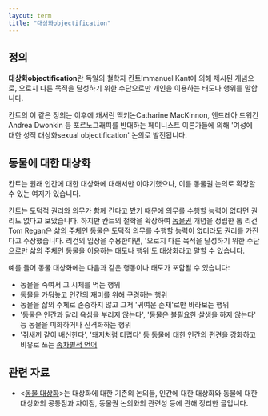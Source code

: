 ```yaml
---
layout: term
title: "대상화objectification"
---
```

## 정의

**대상화objectification**란 독일의 철학자 칸트Immanuel Kant에 의해 제시된
개념으로, 오로지 다른 목적을 달성하기 위한 수단으로만 개인을 이용하는 태도나
행위를 말합니다.

칸트의 이 같은 정의는 이후에 캐서린 맥키논Catharine MacKinnon, 앤드레아
드워킨Andrea Dwonkin 등 포르노그래피를 반대하는 페미니스트 이론가들에 의해
'여성에 대한 성적 대상화sexual objectification' 논의로 발전됩니다.

## 동물에 대한 대상화

칸트는 원래 인간에 대한 대상화에 대해서만 이야기했으나, 이를 동물권 논의로
확장할 수 있는 여지가 있습니다.

칸트는 도덕적 권리와 의무가 함께 간다고 봤기 때문에 의무를 수행할 능력이
없다면 권리도 없다고 보았습니다. 하지만 칸트의 철학을 확장하여
[동물권](/terms/rights-view.html) 개념을 정립한 톰 리건Tom Regan은 [삶의
주체](/terms/subject-of-a-life.html)인 동물은 도덕적 의무를 수행할 능력이
없더라도 권리를 가진다고 주장했습니다. 리건의 입장을 수용한다면, '오로지
다른 목적을 달성하기 위한 수단으로만 삶의 주체인 동물을 이용하는 태도나
행위'도 대상화라고 말할 수 있습니다.

예를 들어 동물 대상화에는 다음과 같은 행동이나 태도가 포함될 수 있습니다:

* 동물을 죽여서 그 시체를 먹는 행위
* 동물을 가둬놓고 인간의 재미를 위해 구경하는 행위
* 동물을 삶의 주체로 존중하지 않고 그저 '귀여운 존재'로만 바라보는 행위
* '동물은 인간과 달리 욕심을 부리지 않는다', '동물은 불필요한 살생을 하지
  않는다' 등 동물을 미화하거나 신격화하는 행위
* '쥐새끼 같이 배신한다', '돼지처럼 더럽다' 등 동물에 대한 인간의 편견을
  강화하고 비유로 쓰는 [종차별적 언어](/terms/speciesist-language.html)

## 관련 자료

* \<[동물 대상화](/2019/09/14/animal-objectification.html)\>는 대상화에 대한
  기존의 논의들, 인간에 대한 대상화와 동물에 대한 대상화의 공통점과 차이점,
  동물권 논의와의 관련성 등에 관해 정리한 글입니다.
